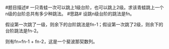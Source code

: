 #题目描述#
一只青蛙一次可以跳上1级台阶，也可以跳上2级。求该青蛙跳上一个n级的台阶总共有多少种跳法。
#思路#
设跳n级台阶的跳法是fn。

假设第一次跳了一级，则余下的台阶跳法是fn-1；假设第一次跳了2级，则余下的台阶跳法是fn-2。

则有fn=fn-1 + fn-2，这是一个斐波那契数列。